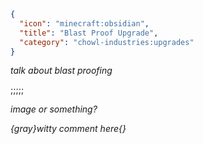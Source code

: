 ```json
{
  "icon": "minecraft:obsidian",
  "title": "Blast Proof Upgrade",
  "category": "chowl-industries:upgrades"
}
```

*talk about blast proofing*

;;;;;

*image or something?*

*{gray}witty comment here{}*